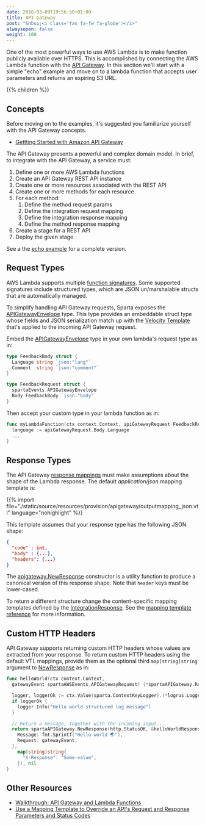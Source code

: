 ```yaml
---
date: 2016-03-09T19:56:50+01:00
title: API Gateway
post: "&nbsp;<i class='fas fa-fw fa-globe'></i>"
alwaysopen: false
weight: 100
---
```


One of the most powerful ways to use AWS Lambda is to make function publicly available over HTTPS.  This is accomplished by connecting the AWS Lambda function with the [API Gateway](https://aws.amazon.com/api-gateway/).  In this section we'll start with a simple "echo" example and move on to a lambda function that accepts user parameters and returns an expiring S3 URL.

{{% children %}}

## Concepts

Before moving on to the examples, it's suggested you familiarize yourself with the API Gateway concepts.

* [Gettting Started with Amazon API Gateway](http://docs.aws.amazon.com/apigateway/latest/developerguide/getting-started-intro.html)

The API Gateway presents a powerful and complex domain model.  In brief, to integrate with the API Gateway, a service must:

  1. Define one or more AWS Lambda functions
  1. Create an API Gateway REST API instance
  1. Create one or more resources associated with the REST API
  1. Create one or more methods for each resource
  1. For each method:
      1. Define the method request params
      1. Define the integration request mapping
      1. Define the integration response mapping
      1. Define the method response mapping
  1. Create a stage for a REST API
  1. Deploy the given stage

See a the [echo example](/reference/apigateway/echo_event) for a complete version.

## Request Types

AWS Lambda supports multiple [function signatures](https://docs.aws.amazon.com/lambda/latest/dg/go-programming-model-handler-types.html). Some supported signatures include structured types, which are JSON un/marshalable structs that are automatically managed.

To simplify handling API Gateway requests, Sparta exposes the [APIGatewayEnvelope](https://godoc.org/github.com/mweagle/Sparta/aws/events#APIGatewayEnvelope) type. This type provides an embeddable struct type whose fields and JSON serialization match up with the [Velocity Template](https://github.com/mweagle/Sparta/blob/master/resources/provision/apigateway/inputmapping_json.vtl) that's applied to the incoming API Gateway request.

Embed the [APIGatewayEnvelope](https://godoc.org/github.com/mweagle/Sparta/aws/events#APIGatewayEnvelope) type in your own lambda's request type as in:

```go
type FeedbackBody struct {
  Language string `json:"lang"`
  Comment  string `json:"comment"`
}

type FeedbackRequest struct {
  spartaEvents.APIGatewayEnvelope
  Body FeedbackBody `json:"body"`
}
```

Then accept your custom type in your lambda function as in:

```go
func myLambdaFunction(ctx context.Context, apiGatewayRequest FeedbackRequest) (map[string]string, error) {
  language := apiGatewayRequest.Body.Language
  ...
}
```

## Response Types

The API Gateway [response mappings](https://docs.aws.amazon.com/apigateway/latest/developerguide/mappings.html) must make
assumptions about the shape of the Lambda response. The default _application/json_ mapping template is:

{{% import file="./static/source/resources/provision/apigateway/outputmapping_json.vtl" language="nohighlight" %}}

This template assumes that your response type has the following JSON shape:

```json
{
  "code" : int,
  "body" : {...},
  "headers": {...}
}
```

The [apigateway.NewResponse](https://godoc.org/github.com/mweagle/Sparta/aws/apigateway#NewResponse) constructor
is a utility function to produce a canonical version of this response shape. Note that `header` keys must be lower-cased.

To return a different structure change the content-specific mapping templates defined by the
[IntegrationResponse](https://godoc.org/github.com/mweagle/Sparta#IntegrationResponse). See the
[mapping template reference](https://docs.aws.amazon.com/apigateway/latest/developerguide/api-gateway-mapping-template-reference.html) for more information.

## Custom HTTP Headers

API Gateway supports returning custom HTTP headers whose values are extracted from your response. To return custom HTTP
headers using the default VTL mappings, provide them as the optional third `map[string]string` argument to
[NewResponse](https://godoc.org/github.com/mweagle/Sparta/aws/apigateway#NewResponse) as in:

```go
func helloWorld(ctx context.Context,
  gatewayEvent spartaAWSEvents.APIGatewayRequest) (*spartaAPIGateway.Response, error) {

  logger, loggerOk := ctx.Value(sparta.ContextKeyLogger).(*logrus.Logger)
  if loggerOk {
    logger.Info("Hello world structured log message")
  }

  // Return a message, together with the incoming input...
  return spartaAPIGateway.NewResponse(http.StatusOK, &helloWorldResponse{
    Message: fmt.Sprintf("Hello world 🌏"),
    Request: gatewayEvent,
  },
    map[string]string{
      "X-Response": "Some-value",
    }), nil
}
```

## Other Resources

* [Walkthrough: API Gateway and Lambda Functions](http://docs.aws.amazon.com/apigateway/latest/developerguide/getting-started.html)
* [Use a Mapping Template to Override an API's Request and Response Parameters and Status Codes](https://docs.aws.amazon.com/apigateway/latest/developerguide/apigateway-override-request-response-parameters.html)

